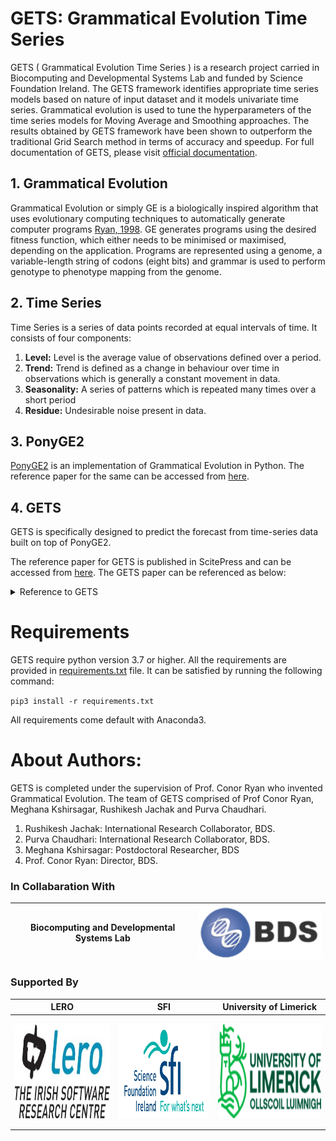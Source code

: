 # GETS: Grammatical Evolution Time Series

GETS ( Grammatical Evolution Time Series ) is a research project carried in Biocomputing and Developmental Systems Lab and funded by Science Foundation Ireland. The GETS framework identifies appropriate time series models based on nature of input dataset and it models univariate time series. Grammatical evolution is used to tune the hyperparameters of the time series models for Moving Average and Smoothing approaches. The results obtained by GETS framework have been shown to outperform the traditional Grid Search method in terms of accuracy and speedup.
 For full documentation of GETS, please visit [official documentation](https://github.com/Heisenberg0203/GETS/wiki).

## 1. Grammatical Evolution
Grammatical Evolution or simply GE is a biologically inspired algorithm that uses evolutionary computing techniques to automatically generate computer programs [Ryan, 1998](). GE generates programs using the desired fitness function, which either needs to be minimised or maximised, depending on the application. Programs are represented using a genome, a variable-length string of codons (eight bits) and grammar is used to perform genotype to phenotype mapping from the genome.

## 2. Time Series
Time Series is a series of data points recorded at equal intervals of time. It consists of four components:
1. **Level:** Level is the average value of observations defined over a period.
2. **Trend:** Trend is defined as a change in behaviour over time in observations which is generally a constant movement in data.
3. **Seasonality:** A series of patterns which is repeated many times over a short period
4. **Residue:** Undesirable noise present in data.

## 3. PonyGE2
[PonyGE2](https://github.com/PonyGE/PonyGE2) is an implementation of Grammatical Evolution in Python. The reference paper for the same can be accessed from [here](https://arxiv.org/abs/1703.08535). 

## 4. GETS 
GETS is specifically designed to predict the forecast from time-series data built on top of PonyGE2.

The reference paper for GETS is published in ScitePress and can be accessed from [here](https://www.scitepress.org/PublicationsDetail.aspx?ID=Q2+tV92Vvuc=&t=1). The GETS paper can be referenced as below:

<details>
<summary>Reference to GETS</summary>

> Ryan, C.; Kshirsagar, M.; Chaudhari, P. and Jachak, Rushikesh (2020). GETS: Grammatical Evolution based Optimization of Smoothing Parameters in Univariate Time Series Forecasting. In Proceedings of the 12th International Conference on Agents and Artificial Intelligence - Volume 2: ICAART, ISBN 978-989-758-395-7, ISSN 2184-433X, pages 595-602. DOI: 10.5220/0008963305950602
</details>

# Requirements
GETS require python version 3.7 or higher. All the requirements are provided in [requirements.txt]() file. It can be satisfied by running the following command:

`pip3 install -r requirements.txt `

All requirements come default with Anaconda3.

# About Authors:
GETS is completed under the supervision of Prof. Conor Ryan who invented Grammatical Evolution. The team of GETS comprised of Prof Conor Ryan, Meghana Kshirsagar, Rushikesh Jachak and Purva Chaudhari.

1. Rushikesh Jachak: International Research Collaborator, BDS.
2. Purva Chaudhari: International Research Collaborator, BDS.
3. Meghana Kshirsagar: Postdoctoral Researcher, BDS
4. Prof. Conor Ryan: Director, BDS.

### In Collabaration With


<table align="center" role="table">
<thead>
<tr>
<th align="center">Biocomputing and Developmental Systems Lab</th>
<th align="center"><img src="https://github.com/Heisenberg0203/GETS/raw/master/Images/logos/bds.png" align="center"></th>

</tr>
</thead>
</table>

### Supported By

<table align="center" role="table">
<thead>
<tr>
<th align="center">LERO</th>
<th align="center">SFI</th>
<th align="center">University of Limerick</th>
</tr>
</thead>
<tbody>
<tr>
<td align="center"><p align="center"><img src="https://github.com/Heisenberg0203/GETS/raw/master/Images/logos/Lero.jpg" height="150" width="225" align="center"></p></td>
<td align="center"><p align="center"><img src="https://github.com/Heisenberg0203/GETS/raw/master/Images/logos/sfi.jpg" height="150" width="225" align="center"></p></td>
<td align="center"><p align="center"><img src="https://github.com/Heisenberg0203/GETS/raw/master/Images/logos/ul.png" height="150" width="225" align="center"></p></td>
</tr>
</tbody>
</table>